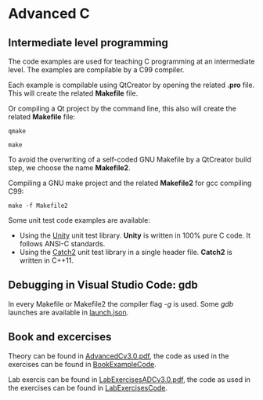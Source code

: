 # Advanced C

## Intermediate level programming

The code examples are used for teaching C programming at an intermediate level.
The examples are compilable by a C99 compiler.

Each example is compilable using QtCreator by opening the related **.pro**
file. This will create the related **Makefile** file.  

Or compiling a Qt project by the command line, this also will create the related **Makefile** file:

    qmake
    
    make

To avoid the overwriting of a self-coded GNU Makefile by a QtCreator build step, we choose the name **Makefile2**.

Compiling a GNU make project and the related **Makefile2** for gcc compiling C99:

    make -f Makefile2

Some unit test code examples are available:

- Using the [Unity](http://www.throwtheswitch.org/unity/) unit test library.
**Unity** is written in 100% pure C code. It follows ANSI-C standards.
- Using the [Catch2](https://github.com/catchorg/Catch2) unit test library in a single header file.
**Catch2** is written in C++11.

## Debugging in Visual Studio Code: gdb

In every Makefile or Makefile2 the compiler flag *-g* is used. 
Some *gdb* launches are available in [launch.json](.vscode/launch.json).

## Book and excercises

Theory can be found in [AdvancedCv3.0.pdf](./AdvancedCv3.0.pdf), the code as used in the exercises can be found in [BookExampleCode](./BookExampleCode).

Lab exercis can be found in [LabExercisesADCv3.0.pdf](./LabExercisesADCv3.0.pdf), the code as used in the exercises can be found in [LabExercisesCode](./LabeExercisesCode).

